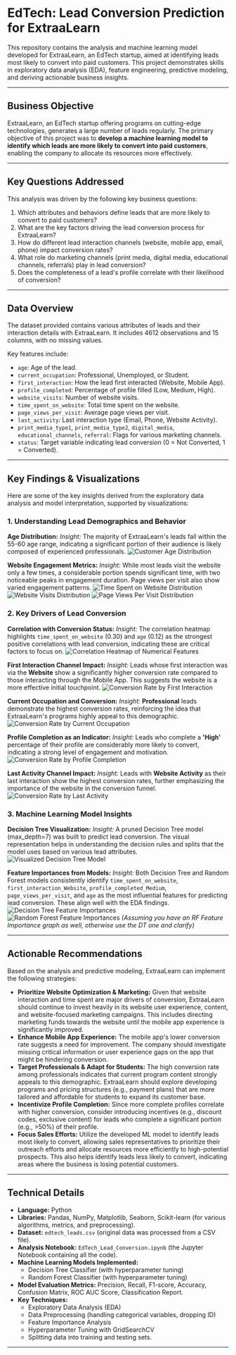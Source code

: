 # EdTech: Lead Conversion Prediction for ExtraaLearn

This repository contains the analysis and machine learning model developed for ExtraaLearn, an EdTech startup, aimed at identifying leads most likely to convert into paid customers. This project demonstrates skills in exploratory data analysis (EDA), feature engineering, predictive modeling, and deriving actionable business insights.

---

## Business Objective

ExtraaLearn, an EdTech startup offering programs on cutting-edge technologies, generates a large number of leads regularly. The primary objective of this project was to **develop a machine learning model to identify which leads are more likely to convert into paid customers**, enabling the company to allocate its resources more effectively.

---

## Key Questions Addressed

This analysis was driven by the following key business questions:

1.  Which attributes and behaviors define leads that are more likely to convert to paid customers?
2.  What are the key factors driving the lead conversion process for ExtraaLearn?
3.  How do different lead interaction channels (website, mobile app, email, phone) impact conversion rates?
4.  What role do marketing channels (print media, digital media, educational channels, referrals) play in lead conversion?
5.  Does the completeness of a lead's profile correlate with their likelihood of conversion?

---

## Data Overview

The dataset provided contains various attributes of leads and their interaction details with ExtraaLearn. It includes 4612 observations and 15 columns, with no missing values.

Key features include:
* `age`: Age of the lead.
* `current_occupation`: Professional, Unemployed, or Student.
* `first_interaction`: How the lead first interacted (Website, Mobile App).
* `profile_completed`: Percentage of profile filled (Low, Medium, High).
* `website_visits`: Number of website visits.
* `time_spent_on_website`: Total time spent on the website.
* `page_views_per_visit`: Average page views per visit.
* `last_activity`: Last interaction type (Email, Phone, Website Activity).
* `print_media_type1`, `print_media_type2`, `digital_media`, `educational_channels`, `referral`: Flags for various marketing channels.
* `status`: Target variable indicating lead conversion (0 = Not Converted, 1 = Converted).

---

## Key Findings & Visualizations

Here are some of the key insights derived from the exploratory data analysis and model interpretation, supported by visualizations:

### 1. Understanding Lead Demographics and Behavior

**Age Distribution:**
*Insight:* The majority of ExtraaLearn's leads fall within the 55-60 age range, indicating a significant portion of their audience is likely composed of experienced professionals.
<img src="./visualizations/Customer Age vs count.png" alt="Customer Age Distribution"/>

**Website Engagement Metrics:**
*Insight:* While most leads visit the website only a few times, a considerable portion spends significant time, with two noticeable peaks in engagement duration. Page views per visit also show varied engagement patterns.
<img src="./visualizations/Time spent on website vs count.png" alt="Time Spent on Website Distribution"/>
<img src="./visualizations/Website visits vs count.png" alt="Website Visits Distribution"/>
<img src="./visualizations/Page views per visit vs count.png" alt="Page Views Per Visit Distribution"/>

### 2. Key Drivers of Lead Conversion

**Correlation with Conversion Status:**
*Insight:* The correlation heatmap highlights `time_spent_on_website` (0.30) and `age` (0.12) as the strongest positive correlations with lead conversion, indicating these are critical factors to focus on.
<img src="./visualizations/Heatmap.jpg" alt="Correlation Heatmap of Numerical Features"/>

**First Interaction Channel Impact:**
*Insight:* Leads whose first interaction was via the **Website** show a significantly higher conversion rate compared to those interacting through the Mobile App. This suggests the website is a more effective initial touchpoint.
<img src="./visualizations/First interaction vs percentage conversion.png" alt="Conversion Rate by First Interaction"/>

**Current Occupation and Conversion:**
*Insight:* **Professional** leads demonstrate the highest conversion rates, reinforcing the idea that ExtraaLearn's programs highly appeal to this demographic.
<img src="./visualizations/status_vs_occupation.png" alt="Conversion Rate by Current Occupation"/>

**Profile Completion as an Indicator:**
*Insight:* Leads who complete a **'High'** percentage of their profile are considerably more likely to convert, indicating a strong level of engagement and motivation.
<img src="./visualizations/Profile Completed vs percentage conversion.png" alt="Conversion Rate by Profile Completion"/>

**Last Activity Channel Impact:**
*Insight:* Leads with **Website Activity** as their last interaction show the highest conversion rates, further emphasizing the importance of the website in the conversion funnel.
<img src="./visualizations/Last activity vs percentage conversion.png" alt="Conversion Rate by Last Activity"/>

### 3. Machine Learning Model Insights

**Decision Tree Visualization:**
*Insight:* A pruned Decision Tree model (max_depth=7) was built to predict lead conversion. The visual representation helps in understanding the decision rules and splits that the model uses based on various lead attributes.
<img src="./visualizations/Decision Tree.jpg" alt="Visualized Decision Tree Model"/>

**Feature Importances from Models:**
*Insight:* Both Decision Tree and Random Forest models consistently identify `time_spent_on_website`, `first_interaction_Website`, `profile_completed_Medium`, `page_views_per_visit`, and `age` as the most influential features for predicting lead conversion. These align well with the EDA findings.
<img src="./visualizations/Feature Importance.png" alt="Decision Tree Feature Importances"/>
<img src="./visualizations/rf_feature_importance.png" alt="Random Forest Feature Importances"/> *(Assuming you have an RF Feature Importance graph as well, otherwise use the DT one and clarify)*

---

## Actionable Recommendations

Based on the analysis and predictive modeling, ExtraaLearn can implement the following strategies:

* **Prioritize Website Optimization & Marketing:** Given that website interaction and time spent are major drivers of conversion, ExtraaLearn should continue to invest heavily in its website user experience, content, and website-focused marketing campaigns. This includes directing marketing funds towards the website until the mobile app experience is significantly improved.
* **Enhance Mobile App Experience:** The mobile app's lower conversion rate suggests a need for improvement. The company should investigate missing critical information or user experience gaps on the app that might be hindering conversion.
* **Target Professionals & Adapt for Students:** The high conversion rate among professionals indicates that current program content strongly appeals to this demographic. ExtraaLearn should explore developing programs and pricing structures (e.g., payment plans) that are more tailored and affordable for students to expand its customer base.
* **Incentivize Profile Completion:** Since more complete profiles correlate with higher conversion, consider introducing incentives (e.g., discount codes, exclusive content) for leads who complete a significant portion (e.g., >50%) of their profile.
* **Focus Sales Efforts:** Utilize the developed ML model to identify leads most likely to convert, allowing sales representatives to prioritize their outreach efforts and allocate resources more efficiently to high-potential prospects. This also helps identify leads less likely to convert, indicating areas where the business is losing potential customers.

---

## Technical Details

* **Language:** Python
* **Libraries:** Pandas, NumPy, Matplotlib, Seaborn, Scikit-learn (for various algorithms, metrics, and preprocessing).
* **Dataset:** `edtech_leads.csv` (original data was processed from a CSV file).
* **Analysis Notebook:** `EdTech_Lead_Conversion.ipynb` (the Jupyter Notebook containing all the code).
* **Machine Learning Models Implemented:**
    * Decision Tree Classifier (with hyperparameter tuning)
    * Random Forest Classifier (with hyperparameter tuning)
* **Model Evaluation Metrics:** Precision, Recall, F1-score, Accuracy, Confusion Matrix, ROC AUC Score, Classification Report.
* **Key Techniques:**
    * Exploratory Data Analysis (EDA)
    * Data Preprocessing (handling categorical variables, dropping ID)
    * Feature Importance Analysis
    * Hyperparameter Tuning with GridSearchCV
    * Splitting data into training and testing sets.

---
